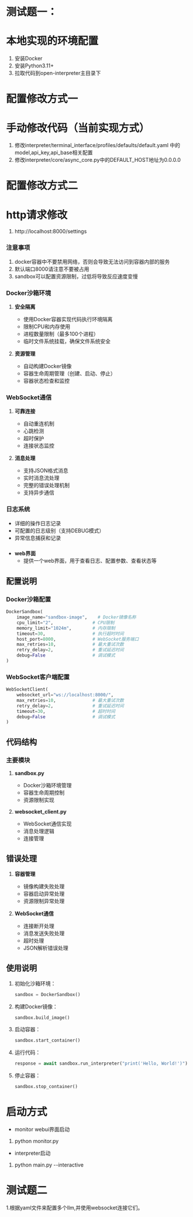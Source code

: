 # 测试题一：
# 本地实现的环境配置
1. 安装Docker
2. 安装Python3.11+
3. 拉取代码到open-interpreter主目录下

# 配置修改方式一
# 手动修改代码（当前实现方式）
1. 修改interpreter/terminal_interface/profiles/defaults/default.yaml 中的model,api_key,api_base相关配置
2. 修改interpreter/core/async_core.py中的DEFAULT_HOST地址为0.0.0.0
# 配置修改方式二
# http请求修改
1. http://localhost:8000/settings

### 注意事项
1. docker容器中不要禁用网络，否则会导致无法访问到容器内部的服务
2. 默认端口8000请注意不要被占用
3. sandbox可以配置资源限制，过低将导致反应速度变慢

### Docker沙箱环境

1. **安全隔离**
   - 使用Docker容器实现代码执行环境隔离
   - 限制CPU和内存使用
   - 进程数量限制（最多100个进程）
   - 临时文件系统挂载，确保文件系统安全

2. **资源管理**
   - 自动构建Docker镜像
   - 容器生命周期管理（创建、启动、停止）
   - 容器状态检查和监控

### WebSocket通信

1. **可靠连接**
   - 自动重连机制
   - 心跳检测
   - 超时保护
   - 连接状态监控

2. **消息处理**
   - 支持JSON格式消息
   - 实时消息流处理
   - 完整的错误处理机制
   - 支持异步通信

### 日志系统

- 详细的操作日志记录
- 可配置的日志级别（支持DEBUG模式）
- 异常信息捕获和记录

###

- **web界面**
   - 提供一个web界面，用于查看日志、配置参数、查看状态等

## 配置说明

### Docker沙箱配置

```python
DockerSandbox(
    image_name="sandbox-image",    # Docker镜像名称
    cpu_limit="2",               # CPU限制
    memory_limit="1024m",        # 内存限制
    timeout=30,                  # 执行超时时间
    host_port=8000,              # WebSocket服务端口
    max_retries=10,              # 最大重试次数
    retry_delay=2,               # 重试延迟时间
    debug=False                  # 调试模式
)
```

### WebSocket客户端配置

```python
WebSocketClient(
    websocket_url="ws://localhost:8000/",
    max_retries=10,              # 最大重试次数
    retry_delay=2,               # 重试延迟时间
    timeout=30,                  # 超时时间
    debug=False                  # 调试模式
)
```

## 代码结构

### 主要模块

1. **sandbox.py**
   - Docker沙箱环境管理
   - 容器生命周期控制
   - 资源限制实现

2. **websocket_client.py**
   - WebSocket通信实现
   - 消息处理逻辑
   - 连接管理

## 错误处理

1. **容器管理**
   - 镜像构建失败处理
   - 容器启动异常处理
   - 资源限制异常处理

2. **WebSocket通信**
   - 连接断开处理
   - 消息发送失败处理
   - 超时处理
   - JSON解析错误处理

## 使用说明

1. 初始化沙箱环境：
   ```python
   sandbox = DockerSandbox()
   ```

2. 构建Docker镜像：
   ```python
   sandbox.build_image()
   ```

3. 启动容器：
   ```python
   sandbox.start_container()
   ```

4. 运行代码：
   ```python
   response = await sandbox.run_interpreter("print('Hello, World!')")
   ```

5. 停止容器：
   ```python
   sandbox.stop_container()
   ```

# 启动方式

- monitor webui界面启动
1. python monitor.py

- interpreter启动
1. python main.py --interactive


# 测试题二
1.根据yaml文件来配置多个llm,并使用websocket连接它们。
